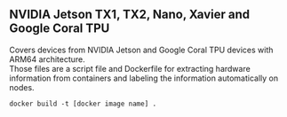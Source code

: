 
## NVIDIA Jetson TX1, TX2, Nano, Xavier and Google Coral TPU

Covers devices from NVIDIA Jetson and Google Coral TPU devices with ARM64 architecture.     
Those files are a script file and Dockerfile for extracting hardware information from containers and labeling the information automatically on nodes.

```
docker build -t [docker image name] .
```
